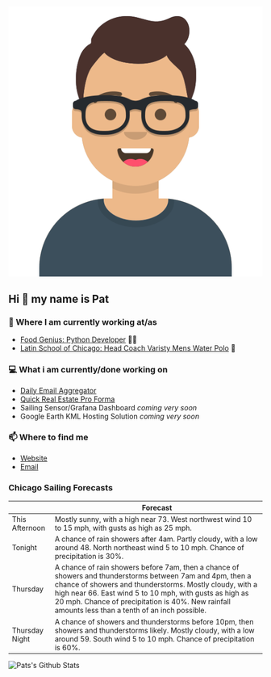 [![Social banner for p-j-falconer](https://raw.githubusercontent.com/P-J-FALCONER/P-J-FALCONER/master/assets/avataaars.svg)](https://patfalconer.com/)
## Hi :wave: my name is Pat

### 💼 Where I am currently working at/as
- [Food Genius: Python Developer](https://getfoodgenius.com/) 🍔🐍
- [Latin School of Chicago: Head Coach Varisty Mens Water Polo](https://www.latinschool.org/) 🤽


### 💻 What i am currently/done working on
 - [Daily Email Aggregator](https://github.com/P-J-FALCONER/dott_daily_mail)
 - [Quick Real Estate Pro Forma](https://github.com/P-J-FALCONER/henry)
 - Sailing Sensor/Grafana Dashboard *coming very soon*
 - Google Earth KML Hosting Solution *coming very soon*

### 📫 Where to find me
 - [Website](https://patfalconer.com/)
 - [Email](mailto:patrick.j.falconer@gmail.com)


### Chicago Sailing Forecasts
|   | Forecast  |
|---|---|
| This Afternoon | Mostly sunny, with a high near 73. West northwest wind 10 to 15 mph, with gusts as high as 25 mph. |
| Tonight | A chance of rain showers after 4am. Partly cloudy, with a low around 48. North northeast wind 5 to 10 mph. Chance of precipitation is 30%. |
| Thursday | A chance of rain showers before 7am, then a chance of showers and thunderstorms between 7am and 4pm, then a chance of showers and thunderstorms. Mostly cloudy, with a high near 66. East wind 5 to 10 mph, with gusts as high as 20 mph. Chance of precipitation is 40%. New rainfall amounts less than a tenth of an inch possible. |
| Thursday Night | A chance of showers and thunderstorms before 10pm, then showers and thunderstorms likely. Mostly cloudy, with a low around 59. South wind 5 to 10 mph. Chance of precipitation is 60%. |

![Pats's Github Stats](https://github-readme-stats.vercel.app/api?username=p-j-falconer&show_icons=true&theme=radical)
